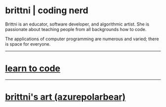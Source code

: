 # brittni | coding nerd

Brittni is an educator, software developer, and algorithmic artist.
She is passionate about teaching people from all backgrounds how to code.

The applications of computer programming are numerous and varied; there is space for everyone.

----

# [learn to code](./learn-to-code)

---

# [brittni's art (azurepolarbear)](https://azurepolarbear.github.io/)
